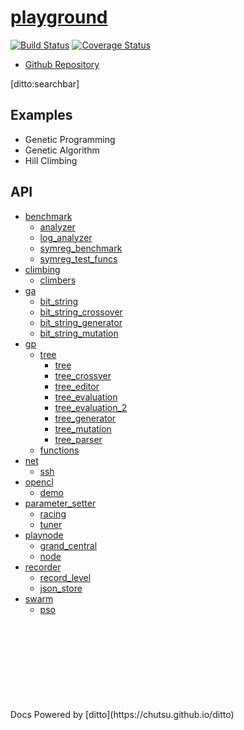 # [playground]()
[![Build Status](https://travis-ci.org/chutsu/playground.png)][1]
[![Coverage Status](https://coveralls.io/repos/chutsu/playground/badge.png)][2]

- [Github Repository](http://github.com/chutsu/playground/)

[ditto:searchbar]


## Examples
- Genetic Programming
- Genetic Algorithm
- Hill Climbing


## API
- [benchmark](#docs/api/benchmark/benchmark)
    - [analyzer](#docs/api/benchmark/analyzer)
    - [log_analyzer](#docs/api/benchmark/log_analyzer)
    - [symreg_benchmark](#docs/api/benchmark/symreg_benchmark)
    - [symreg_test_funcs](#docs/api/benchmark/symreg_test_funcs)
- [climbing](#docs/api/climbing/climbing)
    - [climbers](#docs/api/climbing/climbers)
- [ga](#docs/api/ga/ga)
    - [bit_string](#docs/api/ga/bit_string)
    - [bit_string_crossover](#docs/api/ga/bit_string_crossover)
    - [bit_string_generator](#docs/api/ga/bit_string_generator)
    - [bit_string_mutation](#docs/api/ga/bit_string_mutation)
- [gp](#docs/api/gp/gp)
    - [tree](#docs/api/gp/tree)
        - [tree](#docs/api/gp/tree/tree)
        - [tree_crossver](#docs/api/gp/tree/tree_crossover)
        - [tree_editor](#docs/api/gp/tree/tree_editor)
        - [tree_evaluation](#docs/api/gp/tree/tree_evaluation)
        - [tree_evaluation_2](#docs/api/gp/tree/tree_evaluation_2)
        - [tree_generator](#docs/api/gp/tree/tree_generator)
        - [tree_mutation](#docs/api/gp/tree/tree_mutation)
        - [tree_parser](#docs/api/gp/tree/tree_parser)
    - [functions](#docs/api/gp/functions)
- [net](#docs/api/net)
    - [ssh](#docs/api/net/ssh)
- [opencl](#docs/api/opencl)
    - [demo](#docs/api/opencl/demo)
- [parameter_setter](#docs/api/parameter_setter)
    - [racing](#docs/api/parameter_setter/racing)
    - [tuner](#docs/api/parameter_setter/tuner)
- [playnode](#docs/api/playnode)
    - [grand_central](#docs/api/playnode/grand_central)
    - [node](#docs/api/playnode/node)
- [recorder](#docs/api/recorder)
    - [record_level](#docs/api/recorder/record_level)
    - [json_store](#docs/api/recorder/json_store)
- [swarm](#docs/api/swarm)
    - [pso](#docs/api/benchmark/pso)


<div style="margin-top: 30%"></div>
Docs Powered by [ditto](https://chutsu.github.io/ditto)

[1]: https://travis-ci.org/chutsu/playground
[2]: https://coveralls.io/r/chutsu/playground
